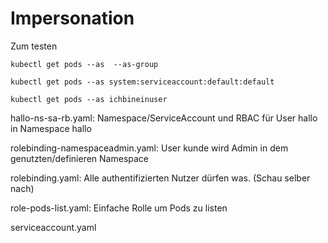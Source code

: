 # Impersonation

Zum testen

~~~
kubectl get pods --as  --as-group

kubectl get pods --as system:serviceaccount:default:default

kubectl get pods --as ichbineinuser

~~~


hallo-ns-sa-rb.yaml: Namespace/ServiceAccount und RBAC für User hallo in Namespace hallo

rolebinding-namespaceadmin.yaml: User kunde wird Admin in dem genutzten/definieren Namespace

rolebinding.yaml: Alle authentifizierten Nutzer dürfen was. (Schau selber nach)

role-pods-list.yaml: Einfache Rolle um Pods zu listen

serviceaccount.yaml
